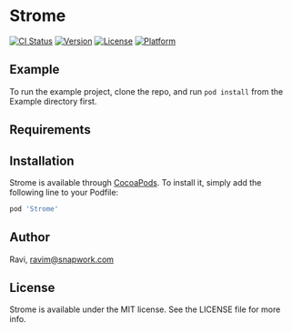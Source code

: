 # Strome

[![CI Status](https://img.shields.io/travis/Ravi/Strome.svg?style=flat)](https://travis-ci.org/Ravi/Strome)
[![Version](https://img.shields.io/cocoapods/v/Strome.svg?style=flat)](https://cocoapods.org/pods/Strome)
[![License](https://img.shields.io/cocoapods/l/Strome.svg?style=flat)](https://cocoapods.org/pods/Strome)
[![Platform](https://img.shields.io/cocoapods/p/Strome.svg?style=flat)](https://cocoapods.org/pods/Strome)

## Example

To run the example project, clone the repo, and run `pod install` from the Example directory first.

## Requirements

## Installation

Strome is available through [CocoaPods](https://cocoapods.org). To install
it, simply add the following line to your Podfile:

```ruby
pod 'Strome'
```

## Author

Ravi, ravim@snapwork.com

## License

Strome is available under the MIT license. See the LICENSE file for more info.
